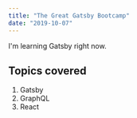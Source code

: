 ```yaml
---
title: "The Great Gatsby Bootcamp"
date: "2019-10-07"
---
```


I'm learning Gatsby right now.

## Topics covered

1. Gatsby
2. GraphQL
3. React
